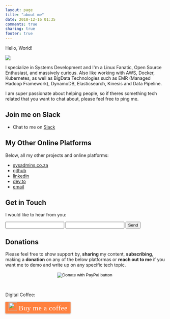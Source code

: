```yaml
---
layout: page
title: "about me"
date: 2018-12-16 01:35
comments: true
sharing: true
footer: true
---
```


Hello, World!

![](https://user-images.githubusercontent.com/567298/73786009-20927f80-47a1-11ea-8dbc-06385218eac3.png)

I specialize in Systems Development and I'm a Linux Fanatic, Open Source Enthusiast, and massively curious. Also like working with AWS, Docker, Kubernetes, as well as BigData Technologies such as EMR (Managed Hadoop Framework), DynamoDB, Elasticsearch, Kinesis and Data Pipeline.

I am super passionate about helping people, so if theres something tech related that you want to chat about, please feel free to ping me.

## Join me on Slack

* Chat to me on [Slack](https://linux-hackers-slack.herokuapp.com/)

## My Other Online Platforms

Below, all my other projects and online platforms:

- [sysadmins.co.za](https://sysadmins.co.za)
- [github](https://github.com/ruanbekker)
- [linkedin](https://www.linkedin.com/in/ruanbekker)
- [dev.to](https://dev.to/ruanbekker/)
- [email](mailto:ruan@ruanbekker.com)

## Get in Touch

I would like to hear from you:

<form action="https://formspree.io/ruan@ruanbekker.com" method="POST">
  <input type="text" name="name">
  <input type="email" name="_replyto">
  <input type="submit" value="Send">
  <input type="hidden" name="_next" value="https://blog.ruanbekker.com">
</form>


## Donations

Please feel free to show support by, **sharing** my content, **subscribing**, making a **donation** on any of the below platformas or **reach out to me** if you want me to demo and write up on any specific tech topic.

<center>
<form action="https://www.paypal.com/cgi-bin/webscr" method="post" target="_top">
<input type="hidden" name="cmd" value="_s-xclick" />
<input type="hidden" name="hosted_button_id" value="W7CBGYTCWGANQ" />
<input type="image" src="https://user-images.githubusercontent.com/567298/49853901-461c3700-fdf1-11e8-9d80-8a424a3173af.png" border="0" name="submit" title="PayPal - The safer, easier way to pay online!" alt="Donate with PayPal button" />
<img alt="" border="0" src="https://www.paypal.com/en_ZA/i/scr/pixel.gif" width="1" height="1" />
</form>
</center>

<br>


Digital Coffee:

<style>.bmc-button img{width: 27px !important;margin-bottom: 1px !important;box-shadow: none !important;border: none !important;vertical-align: middle !important;}.bmc-button{line-height: 36px !important;height:37px !important;text-decoration: none !important;display:inline-flex !important;color:#ffffff !important;background-color:#FF813F !important;border-radius: 3px !important;border: 1px solid transparent !important;padding: 1px 9px !important;font-size: 22px !important;letter-spacing:0.6px !important;box-shadow: 0px 1px 2px rgba(190, 190, 190, 0.5) !important;-webkit-box-shadow: 0px 1px 2px 2px rgba(190, 190, 190, 0.5) !important;margin: 0 auto !important;font-family:'Cookie', cursive !important;-webkit-box-sizing: border-box !important;box-sizing: border-box !important;-o-transition: 0.3s all linear !important;-webkit-transition: 0.3s all linear !important;-moz-transition: 0.3s all linear !important;-ms-transition: 0.3s all linear !important;transition: 0.3s all linear !important;}.bmc-button:hover, .bmc-button:active, .bmc-button:focus {-webkit-box-shadow: 0px 1px 2px 2px rgba(190, 190, 190, 0.5) !important;text-decoration: none !important;box-shadow: 0px 1px 2px 2px rgba(190, 190, 190, 0.5) !important;opacity: 0.85 !important;color:#ffffff !important;}</style><link href="https://fonts.googleapis.com/css?family=Cookie" rel="stylesheet"><a class="bmc-button" target="_blank" href="https://www.buymeacoffee.com/flksjqBcp"><img src="https://www.buymeacoffee.com/assets/img/BMC-btn-logo.svg" alt="Buy me a coffee"><span style="margin-left:5px">Buy me a coffee</span></a>


